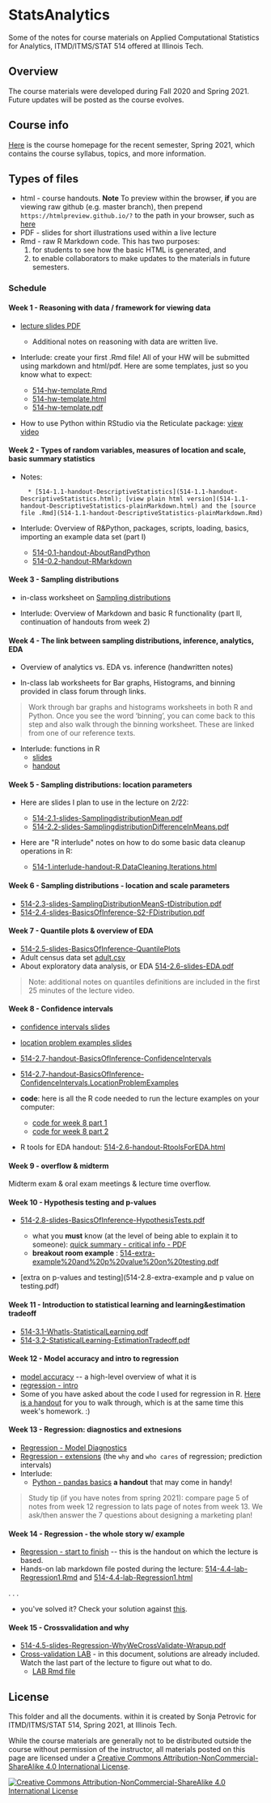 # StatsAnalytics
Some of the notes for course materials on Applied Computational Statistics for Analytics, ITMD/ITMS/STAT 514 offered at Illinois Tech.

## Overview
The course materials were developed during Fall 2020 and Spring 2021. Future updates will be posted as the course evolves. 

## Course info
[Here](https://www.sonjapetrovicstats.com/teaching/514sp21) is the course homepage for the recent semester, Spring 2021, which contains the course syllabus, topics, and more information. 

## Types of files

* html - course handouts. **Note** To preview within the browser, **if** you are viewing raw github (e.g. master branch), then  prepend `https://htmlpreview.github.io/?` to the path in your browser, such as [here](https://htmlpreview.github.io/?https://github.com/Sondzus/StatsAnalytics/blob/master/514-1.1-handout-DescriptiveStatistics.html) 
* PDF - slides for short illustrations used within a live lecture
* Rmd - raw R Markdown code. This has two purposes: 
	1) for students to see how the basic HTML is generated, and 
	2) to enable collaborators to make updates to the materials in future semesters. 



### Schedule 

#### Week 1 - Reasoning with data / framework for viewing data 

* [lecture slides PDF](https://github.com/Sondzus/StatsAnalytics/blob/master/514-slides-day1-welcome.pdf)
    * Additional notes on reasoning with data are written live. 
* Interlude: create your first .Rmd file!   All of your HW will be submitted using markdown and html/pdf. Here are some templates, just so you know what to expect:
    * [514-hw-template.Rmd](514-hw-template.Rmd)
    * [514-hw-template.html](514-hw-template.html)
    * [514-hw-template.pdf](514-hw-template.pdf)

* How to use Python within RStudio via the Reticulate package: [view video](https://drive.google.com/file/d/1_pbx5jKmjlEslbSk2XQ6hOVzwn6_ePHM/view?usp=sharing) 

#### Week 2  - Types of random variables, measures of location and scale, basic summary statistics 

- Notes: 

		* [514-1.1-handout-DescriptiveStatistics](514-1.1-handout-DescriptiveStatistics.html); [view plain html version](514-1.1-handout-DescriptiveStatistics-plainMarkdown.html) and the [source file .Rmd](514-1.1-handout-DescriptiveStatistics-plainMarkdown.Rmd)
		
- Interlude: Overview of R&Python, packages, scripts, loading, basics, importing an example data set (part I)

    * [514-0.1-handout-AboutRandPython](514-0.1-handout-AboutRandPython.html)
    * [514-0.2-handout-RMarkdown](514-0.2-handout-RMarkdown.html) 



#### Week 3 - Sampling distributions 

* in-class worksheet on [Sampling distributions](514-1.2-handout-SamplingDistributions.html)

- Interlude: Overview of Markdown and basic R functionality (part II, continuation of handouts from week 2)





#### Week 4 - The link between sampling distributions, inference, analytics, EDA 

* Overview of analytics vs. EDA vs. inference (handwritten notes) 

<!-- for Yuhan: [notes](https://drive.google.com/file/d/1HPrBbAhFzFR5jXG898Yu9fg7P58CWtKT/view?usp=sharing) --> 

* In-class lab worksheets for Bar graphs, Histograms, and binning provided in class forum through links. 

> Work through bar graphs and histograms worksheets in both R and Python. Once you see the word ‘binning’, you can come back to this step and also walk through the binning worksheet. These are linked from one of our reference texts. 


<!-- for Yuhan: can be found in the links on the HW3 file in #48 on campuswire. --> 

- Interlude: functions in R
    * [slides](514-1.interlude-slides-R.functions.pdf)
    * [handout](514-1.interlude-handout-R.functions.html)


#### Week 5 - Sampling distributions: location parameters 

* Here are slides I plan to use in the lecture on 2/22: 

    * [514-2.1-slides-SamplingdistributionMean.pdf](514-2.2-slides-SamplingdistributionMean.pdf)
    * [514-2.2-slides-SamplingdistributionDifferenceInMeans.pdf](514-2.2-slides-SamplingdistributionDifferenceInMeans.pdf)
    
* Here are "R interlude" notes on how to do some basic data cleanup operations in R: 

    * [514-1.interlude-handout-R.DataCleaning.Iterations.html](514-1.interlude-handout-R.DataCleaning.Iterations.html)


#### Week 6 - Sampling distributions - location and scale parameters 

* [514-2.3-slides-SamplingDistributionMeanS-tDistribution.pdf](514-2.3-slides-SamplingDistributionMeanS-tDistribution.pdf)
* [514-2.4-slides-BasicsOfInference-S2-FDistribution.pdf](514-2.4-slides-BasicsOfInference-S2-FDistribution.pdf)



#### Week 7 - Quantile plots & overview of EDA

* [514-2.5-slides-BasicsOfInference-QuantilePlots](514-2.5-slides-BasicsOfInference-QuantilePlots.pdf)
* Adult census data set [adult.csv](https://campuspro-uploads.s3.us-west-2.amazonaws.com/961e3137-b34e-4ebe-923b-11b0195d78ce/b9a55571-2ed2-48ab-9f9d-2d93f748ca27/adult.csv)
* About exploratory data analysis, or EDA [514-2.6-slides-EDA.pdf](514-2.6-slides-EDA.pdf)

> Note: additional notes on quantiles definitions are included in the first 25 minutes of the lecture video. 


#### Week 8 - Confidence intervals 

* [confidence intervals slides](514-2.7-slides-BasicsOfInference-ConfidenceIntervals.pdf)
* [location problem examples slides](514-2.7-slides-BasicsOfInference-ConfidenceIntervals.LocationProblemExamples.pdf)

* [514-2.7-handout-BasicsOfInference-ConfidenceIntervals](514-2.7-handout-BasicsOfInference-ConfidenceIntervals.html)
* [514-2.7-handout-BasicsOfInference-ConfidenceIntervals.LocationProblemExamples](514-2.7-handout-BasicsOfInference-ConfidenceIntervals.LocationProblemExamples.html)

* **code**:  here is all the  R code needed to run the lecture examples on your computer: 
    * [code for week 8 part 1](wk8code-1.Rmd)
    * [code for week 8 part 2](wk8code-2.Rmd)


* R tools for EDA handout: [514-2.6-handout-RtoolsForEDA.html](https://htmlpreview.github.io/?https://github.com/Sondzus/StatsAnalytics/blob/master/514-2.6-handout-RtoolsForEDA.html)



#### Week 9 - overflow & midterm

Midterm exam  & oral exam meetings & lecture time overflow. 


#### Week 10 - Hypothesis testing and p-values

* [514-2.8-slides-BasicsOfInference-HypothesisTests.pdf](514-2.8-slides-BasicsOfInference-HypothesisTests.pdf)
     * what you **must** know (at the level of being able to explain it to someone): [quick summary - critical info - PDF](https://drive.google.com/file/d/1F77lkjIn7gtrYi3lq8pscqV9wI0dgNTu/view?usp=sharing)
   * **breakout room example** : [514-extra-example%20and%20p%20value%20on%20testing.pdf](https://campuspro-uploads.s3.us-west-2.amazonaws.com/961e3137-b34e-4ebe-923b-11b0195d78ce/960501d7-3337-4f32-a3a7-7085716465fa/514-extra-example%20and%20p%20value%20on%20testing.pdf)

* [extra on p-values and testing](514-2.8-extra-example and p value on testing.pdf)


#### Week 11 - Introduction to statistical learning  and learning&estimation tradeoff

* [514-3.1-WhatIs-StatisticalLearning.pdf](514-3.1-WhatIs-StatisticalLearning.pdf)
* [514-3.2-StatisticalLearning-EstimationTradeoff.pdf](514-3.2-StatisticalLearning-EstimationTradeoff.pdf)



#### Week 12 - Model accuracy and intro to regression 

* [model accuracy](514-3.3-StatisticalLearning-ModelAccuracyEtc.pdf) -- a high-level overview of what it is 
* [regression - intro](514-4.1-Regression-Intro.pdf)
* Some of you have asked about the code I used for regression in R. [Here is a handout](514-4.2-handout-Regression-HandsOn.html) for you to walk through, which is at the same time this week's homework. :) 



#### Week 13  - Regression: diagnostics and extnesions 

* [Regression - Model Diagnostics](514-4.2-slides-Regression-ModelDiagnostics.pdf)
* [Regression - extensions](514-4.3-slides-Regression-Extensions.pdf) (the `why` and `who cares` of regression; prediction intervals)
* Interlude: 
    * [Python - pandas basics](514-handout-Python-Pandas-Basics.html) **a handout** that may come in handy! 

> Study tip (if you have notes from spring 2021): compare page 5 of notes from week 12 regression to lats page of notes from week 13. We ask/then answer the 7 questions about designing a marketing plan!  


#### Week 14 - Regression - the whole story w/ example 

* [Regression - start to finish](514-4.4-handout-RegressionWihtExamples.html)  -- this is the handout on which the lecture is based. 
* Hands-on lab markdown file  posted during the lecture: [514-4.4-lab-Regression1.Rmd](514-4.4-lab-Regression1.Rmd) and [514-4.4-lab-Regression1.html](514-4.4-lab-Regression1.html) 

.
.
.
* you've solved it? Check your solution against [this](514-4.4-lab-Regression1-Solution.Rmd). 



#### Week 15 - Crossvalidation and why 

* [514-4.5-slides-Regression-WhyWeCrossValidate-Wrapup.pdf](514-4.5-slides-Regression-WhyWeCrossValidate-Wrapup.pdf)
* [Cross-validation LAB](514-4.5-lab-ValidationCrossvalidationR-WithSolutions.html) - in this document, solutions are already included. Watch the last part of the lecture to figure out what to do. 
    * [LAB Rmd file](514-4.5-lab-ValidationCrossvalidationR-WithSolutions-shared.Rmd)





## License
This folder and all the documents. within it  is created by Sonja Petrovic for ITMD/ITMS/STAT 514, Spring 2021, at Illinois Tech. 

While the course materials are generally not to be distributed outside the course without permission of the instructor, all materials posted on this page are licensed under a [Creative Commons Attribution-NonCommercial-ShareAlike 4.0 International License](https://creativecommons.org/licenses/by-nc-sa/4.0/).


[![Creative Commons Attribution-NonCommercial-ShareAlike 4.0 International License][image]][hyperlink]

  [hyperlink]: https://creativecommons.org/licenses/by-nc-sa/4.0/
  [image]: https://i.creativecommons.org/l/by-nc-sa/4.0/88x31.png
    
